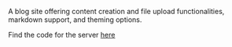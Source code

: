 A blog site offering content creation and file upload functionalities, markdown support, and theming options.

Find the code for the server [here](https://github.com/khengsaurus/nm-server)
